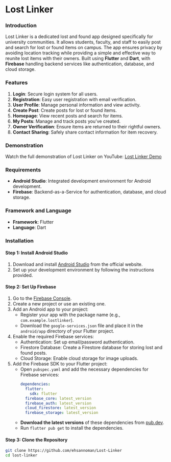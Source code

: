 # Lost Linker

### Introduction

Lost Linker is a dedicated lost and found app designed specifically for university communities. It allows students, faculty, and staff to easily post and search for lost or found items on campus. The app ensures privacy by avoiding location tracking while providing a simple and effective way to reunite lost items with their owners. Built using **Flutter** and **Dart**, with **Firebase** handling backend services like authentication, database, and cloud storage.

### Features

1. **Login**: Secure login system for all users.
2. **Registration**: Easy user registration with email verification.
3. **User Profile**: Manage personal information and view activity.
4. **Create Post**: Create posts for lost or found items.
5. **Homepage**: View recent posts and search for items.
6. **My Posts**: Manage and track posts you’ve created.
7. **Owner Verification**: Ensure items are returned to their rightful owners.
8. **Contact Sharing**: Safely share contact information for item recovery.

### Demonstration

Watch the full demonstration of Lost Linker on YouTube: [Lost Linker Demo](https://www.youtube.com/watch?v=lvcC98XWZBs)

### Requirements

- **Android Studio**: Integrated development environment for Android development.
- **Firebase**: Backend-as-a-Service for authentication, database, and cloud storage.

### Framework and Language

- **Framework**: Flutter
- **Language**: Dart

### Installation

#### Step 1: Install Android Studio

1. Download and install [Android Studio](https://developer.android.com/studio) from the official website.
2. Set up your development environment by following the instructions provided.

#### Step 2: Set Up Firebase

1. Go to the [Firebase Console](https://console.firebase.google.com/).
2. Create a new project or use an existing one.
3. Add an Android app to your project:
   - Register your app with the package name (e.g., `com.example.lostlinker`).
   - Download the `google-services.json` file and place it in the `android/app` directory of your Flutter project.
4. Enable the required Firebase services:
   - Authentication: Set up email/password authentication.
   - Firestore Database: Create a Firestore database for storing lost and found posts.
   - Cloud Storage: Enable cloud storage for image uploads.
5. Add the Firebase SDK to your Flutter project:
   - Open `pubspec.yaml` and add the necessary dependencies for Firebase services:
     ```yaml
     dependencies:
       flutter:
         sdk: flutter
       firebase_core: latest_version
       firebase_auth: latest_version
       cloud_firestore: latest_version
       firebase_storage: latest_version
     ```
   - **Download the latest versions** of these dependencies from [pub.dev](https://pub.dev/).
   - Run `flutter pub get` to install the dependencies.

#### Step 3: Clone the Repository

```bash
git clone https://github.com/ehsannoman/Lost-Linker
cd lost-linker
